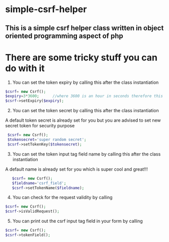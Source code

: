 # simple-csrf-helper

## This is a simple csrf helper class written in object oriented programming aspect of php


# There are some tricky stuff you can do with it

  1. You can set the token expiry by calling this after the class instantiation
  ```php
  $csrf= new Csrf();
  $expiry=3*3600;      //where 3600 is an hour in seconds therefore this is for  3 hours the default expiry time is 7200 which is two hours
  $csrf->setExpiry($expiry);
```
  2. You can set the token secret by calling this after the class instantiation

  A default token secret is already set for you but you are advised  to set new secret token for security purpose
  ```php
   $csrf= new Csrf();
   $tokensecret='super random secret';   
   $csrf->setTokenKey($tokensecret);
```
  3. You can set the token input tag field name by calling this after the class instantiation

   A default name is already set for you which is super cool and great!!!
```php
   $csrf= new Csrf();
   $fieldname='csrf_field';   
   $csrf->setTokenName($fieldname); 
```
  
  4. You can check for the request validity by calling
  ```php
  $csrf= new Csrf(); 
  $csrf->isValidRequest();
``` 
  
  5. You can print out the csrf input tag field in your form by calling 
  ```php
  $csrf= new Csrf(); 
  $csrf->tokenField(); 
```

  
